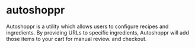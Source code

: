 # autoshoppr
Autoshoppr is a utility which allows users to configure recipes and ingredients. By providing URLs to specific ingredients, Autoshoppr will add those items to your cart for manual review. and checkout. 
